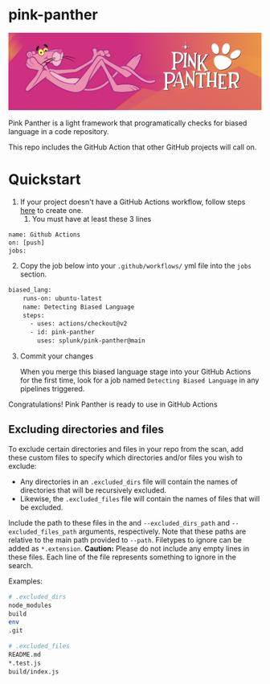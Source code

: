 # pink-panther

![Banner](static/banner.jpg)

Pink Panther is a light framework that programatically checks for biased language in a code repository.

This repo includes the GitHub Action that other GitHub projects will call on.

# Quickstart

1. If your project doesn't have a GitHub Actions workflow, follow steps [here](https://docs.github.com/en/actions/quickstart#creating-your-first-workflow) to create one.
   1. You must have at least these 3 lines

```
name: Github Actions
on: [push]
jobs:
```

2. Copy the job below into your `.github/workflows/` yml file into the `jobs` section.

```sh
biased_lang:
    runs-on: ubuntu-latest
    name: Detecting Biased Language
    steps:
      - uses: actions/checkout@v2
      - id: pink-panther
        uses: splunk/pink-panther@main
```

3. Commit your changes

   When you merge this biased language stage into your GitHub Actions for the first time, look for a job named `Detecting Biased Language` in any pipelines triggered.

Congratulations! Pink Panther is ready to use in GitHub Actions

## Excluding directories and files

To exclude certain directories and files in your repo from the scan, add these custom files to specify which directories and/or files you wish to exclude:

- Any directories in an `.excluded_dirs` file will contain the names of directories that will be recursively excluded.
- Likewise, the `.excluded_files` file will contain the names of files that will be excluded.

Include the path to these files in the and `--excluded_dirs_path` and `--excluded_files_path` arguments, respectively.
Note that these paths are relative to the main path provided to `--path`.
Filetypes to ignore can be added as `*.extension`.
**Caution:** Please do not include any empty lines in these files. Each line of the file represents something to ignore in the search.

Examples:

```sh
# .excluded_dirs
node_modules
build
env
.git
```

```sh
# .excluded_files
README.md
*.test.js
build/index.js
```

